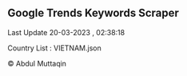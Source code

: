 

## Google Trends Keywords Scraper 
 
Last Update 20-03-2023 , 02:38:18

Country List :
VIETNAM.json



© Abdul Muttaqin 
